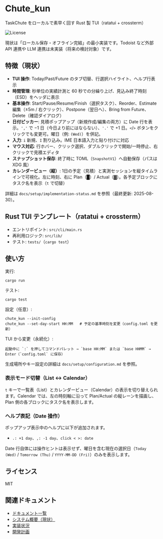 # Chute_kun

TaskChute をローカルで素早く回す Rust 製 TUI（ratatui + crossterm）

![License](https://img.shields.io/badge/license-MIT-green.svg)

現状は「ローカル保存・オフライン完結」の最小実装です。Todoist など外部 API 連携や LLM 連携は未実装（将来の検討対象）です。

## 特徴（現状）

- **TUI 操作**: Today/Past/Future のタブ切替、行選択ハイライト、ヘルプ行表示
- **時間管理**: 秒単位の実績計測と 60 秒での分繰り上げ、見込み終了時刻（ESD）をヘッダに表示
- **基本操作**: Start/Pause/Resume/Finish（選択タスク）、Reorder、Estimate 編集（±5m / 右クリック）、Postpone（翌日へ）、Bring from Future、Delete（確認ダイアログ）
- **日付ピッカー**: 見積ポップアップ（新規作成/編集の両方）に Date 行を表示。`','` で −1 日（今日より前にはならない）、`'.'` で +1 日。`<`/`>` ボタンをクリックでも変更可。曜日（例: `(Wed)`）を併記。
- **入力**: `i` 新規、`I` 割り込み。IME 日本語入力と貼り付けに対応
- **マウス対応**: 行ホバー、クリック選択、ダブルクリックで開始/一時停止、右クリックで見積エディタ
- **スナップショット保存**: 終了時に TOML（`SnapshotV1`）へ自動保存（パスは XDG 風）
- **カレンダービュー（縦）**: 1日の予定（見積）と実測セッションを縦タイムラインで可視化。左に時刻、右に Plan（█）/ Actual（▓）。各予定ブロックにタスク名を表示（`t` で切替）

詳細は `docs/setup/implementation-status.md` を参照（最終更新: 2025-08-30）。

## Rust TUI テンプレート（ratatui + crossterm）

- エントリポイント: `src/cli/main.rs`
- 再利用ロジック: `src/lib/`
- テスト: `tests/`（`cargo test`）

## 使い方

実行:

```
cargo run
```

テスト:

```
cargo test
```

設定（任意）:

```
chute_kun --init-config
chute_kun --set-day-start HH:MM   # 予定の基準時刻を変更（config.toml を更新）
```

TUI から変更（永続化）:

```
起動中に `:` を押してコマンドパレット → `base HH:MM` または `base HHMM` → Enter（`config.toml` に保存）
```

生成場所やキー設定の詳細は `docs/setup/configuration.md` を参照。

### 表示モード切替（List ↔ Calendar）

`t` キーで一覧表（List）とカレンダービュー（Calendar）の表示を切り替えられます。Calendar では、左の時刻軸に沿って Plan/Actual の縦レーンを描画し、Plan 側の各ブロックにタスク名を表示します。

### ヘルプ表記（Date 操作）

ポップアップ表示中のヘルプに以下が追加されます。

- `.: +1 day`、`,: -1 day`、`click < >: date`

Date 行自体には操作ヒントは表示せず、曜日を含む現在の選択日（`Today (Wed)` / `Tomorrow (Thu)` / `YYYY-MM-DD (Fri)`）のみを表示します。

## ライセンス

MIT

## 関連ドキュメント

- [ドキュメント一覧](docs/README.md)
- [システム概要（現状）](docs/system-overview.md)
- [実装状況](docs/setup/implementation-status.md)
- [開発計画](docs/planning/development-plan.md)
